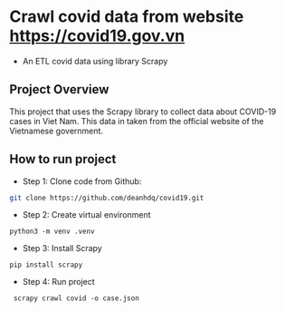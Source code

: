 # Crawl covid data from website https://covid19.gov.vn

* An ETL covid data using library Scrapy

## Project Overview

This project that uses the Scrapy library to collect data about COVID-19 cases in Viet Nam. This data in taken from the
official website of the Vietnamese government.

## How to run project
- Step 1: Clone code from Github:
```bash
git clone https://github.com/deanhdq/covid19.git
```
- Step 2: Create virtual environment
```
python3 -m venv .venv
```
- Step 3: Install Scrapy
```
pip install scrapy
```
- Step 4: Run project
```angular2html
 scrapy crawl covid -o case.json
```
